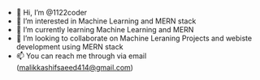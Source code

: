 - 👋 Hi, I’m @1122coder
- 👀 I’m interested in Machine Learning and MERN stack
- 🌱 I’m currently learning Machine Learning and MERN
- 💞️ I’m looking to collaborate on Machine Leraning Projects and webiste development using MERN stack
- 📫 You can reach me through via email (malikkashifsaeed414@gmail.com)

<!---
1122coder/1122coder is a ✨ special ✨ repository because its `README.md` (this file) appears on your GitHub profile.
You can click the Preview link to take a look at your changes.
--->

